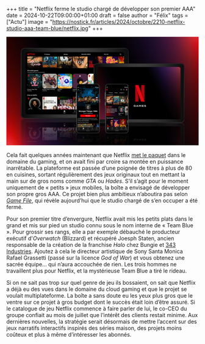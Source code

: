 +++
title = "Netflix ferme le studio chargé de développer son premier AAA"
date = 2024-10-22T09:00:00+01:00
draft = false
author = "Félix"
tags = ["Actu"]
image = "https://nostick.fr/articles/2024/octobre/2210-netflix-studio-aaa-team-blue/netflix.jpg"
+++

![Netflix](netflix.jpg "") 

Cela fait quelques années maintenant que Netflix [met le paquet](https://nostick.fr/articles/2024/juillet/2307-netflix-continue-dinvestir-jeux-mobile/) dans le domaine du gaming, et on avait fini par croire sa montée en puissance inarrêtable. La plateforme est passée d’une poignée de titres à plus de 80 en cuisines, sortant régulièrement des jeux originaux tout en mettant la main sur de gros noms comme *GTA* ou *Hades*. S’il s’agit pour le moment uniquement de « petits » jeux mobiles, la boîte a envisagé de développer son propre gros AAA. Ce projet bien plus ambitieux n’aboutira pas selon *[Game File](https://www.gamefile.news/p/netflix-team-blue-socal-studio)*, qui révèle aujourd’hui que le studio chargé de s’en occuper a été fermé.

Pour son premier titre d’envergure, Netflix avait mis les petits plats dans le grand et mis sur pied un studio connu sous le nom interne de « Team Blue ». Pour grossir ses rangs, elle a par exemple débauché le producteur exécutif d'*Overwatch* (Blizzard) et récupéré Joesph Staten, ancien responsable de la création de la franchise *Halo* chez Bungie et [343 Industries](https://nostick.fr/articles/2024/octobre/0710-halo-passe-a-lue5/). Ajoutez à cela le directeur artistique de Sony Santa Monica Rafael Grassetti (passé sur la licence *God of War*) et vous obtenez une sacrée équipe… qui n’aura accouchée de rien. Les trois hommes ne travaillent plus pour Netflix, et la mystérieuse Team Blue a tiré le rideau. 

Si on ne sait pas trop sur quel genre de jeu ils bossaient, on sait que Netflix a déjà eu des vues dans le domaine du cloud gaming et que le projet se voulait multiplateforme. La boîte a sans doute eu les yeux plus gros que le ventre sur ce projet à gros budget dont le succès était loin d’être assuré. Si le catalogue de jeu Netflix commence à faire parler de lui, le co-CEO du groupe confiait au mois de juillet que l’intérêt des clients restait minime. Aux dernières nouvelles, la stratégie serait désormais de mettre l’accent sur des jeux narratifs interactifs inspirés des séries maison, des projets moins coûteux et plus à même d’intéresser les abonnés.